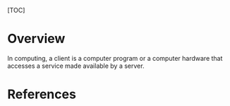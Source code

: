 [TOC]

# Overview

In computing, a client is a computer program or a computer hardware that
accesses a service made available by a server.

# References

[wiki-client]: https://en.wikipedia.org/wiki/Client_(computing) "Wikipedia - Client (computing)"
